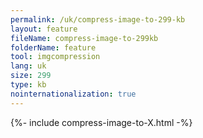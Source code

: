 ```yaml
---
permalink: /uk/compress-image-to-299-kb
layout: feature
fileName: compress-image-to-299kb
folderName: feature
tool: imgcompression
lang: uk
size: 299
type: kb
nointernationalization: true
---
```

{%- include compress-image-to-X.html -%}
      
